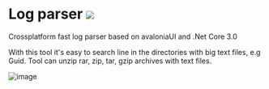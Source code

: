# Log parser  ![](https://github.com/vankos88/Log-parser/workflows/Build/badge.svg)

Crossplatform fast log parser based on avaloniaUI and .Net Core 3.0

With this tool it's easy to search line in the directories with big text files, e.g Guid. Tool can unzip rar, zip, tar, gzip archives with text files.

![image](https://user-images.githubusercontent.com/44445093/69815198-e340cd00-1206-11ea-9b13-7669996a08c4.png)
